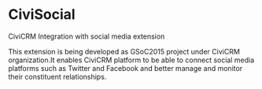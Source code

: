 # CiviSocial
CiviCRM Integration with social media extension

This extension is being developed as GSoC2015 project under CiviCRM organization.It enables CiviCRM platform to be able to connect social media platforms such as Twitter and Facebook and better manage and monitor their constituent relationships.
